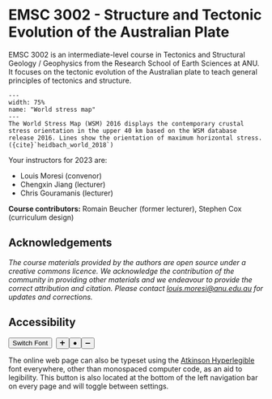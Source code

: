 # EMSC 3002 - Structure and Tectonic Evolution of the Australian Plate

EMSC 3002 is an intermediate-level course in Tectonics and Structural Geology / Geophysics  from the Research School of Earth Sciences at ANU. It focuses on the tectonic evolution of the Australian plate to teach general principles of tectonics and structure.

```{figure} Figures/World_Stress_Map.jpeg
---
width: 75%
name: "World stress map"
---
The World Stress Map (WSM) 2016 displays the contemporary crustal stress orientation in the upper 40 km based on the WSM database release 2016. Lines show the orientation of maximum horizontal stress. ({cite}`heidbach_world_2018`)
```

Your instructors for 2023 are:

  - Louis Moresi (convenor)
  - Chengxin Jiang (lecturer)
  - Chris Gouramanis (lecturer)

**Course contributors:** Romain Beucher (former lecturer), Stephen Cox (curriculum design)


## Acknowledgements

*The course materials provided by the authors are open source under a creative commons licence.
We acknowledge the contribution of the community in providing other materials and we endeavour to
provide the correct attribution and citation. Please contact louis.moresi@anu.edu.au for updates and corrections.*


## Accessibility

<button type="button" onclick="legibleFontSwitcher()">Switch Font</button>&nbsp;&nbsp;<button type="button" onclick="fontScaler(1.1)">&#10133;</button><button type="button" onclick="fontScaler(0.0)">&#9679;</button><button type="button" onclick="fontScaler(0.909)">&#10134;</button>


The online web page can also be typeset using the [Atkinson Hyperlegible](https://brailleinstitute.org/freefont) font everywhere, other than monospaced computer code, as an aid to legibility. This button is also located at the bottom of the left navigation bar on every page and will toggle between settings.
